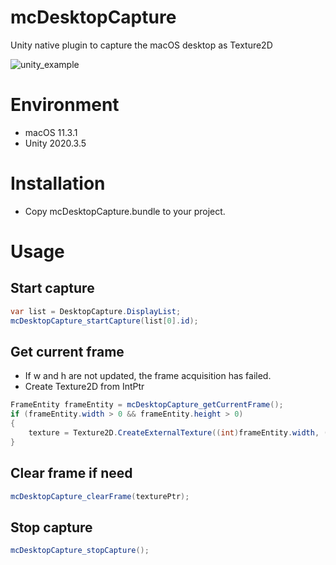 # mcDesktopCapture

Unity native plugin to capture the macOS desktop as Texture2D

![unity_example](docs/videos/unity_example.gif)  

# Environment
* macOS 11.3.1
* Unity 2020.3.5

# Installation
* Copy mcDesktopCapture.bundle to your project.

# Usage
## Start capture

```c#
var list = DesktopCapture.DisplayList;
mcDesktopCapture_startCapture(list[0].id);
```

## Get current frame

* If w and h are not updated, the frame acquisition has failed.
* Create Texture2D from IntPtr

```c#
FrameEntity frameEntity = mcDesktopCapture_getCurrentFrame();
if (frameEntity.width > 0 && frameEntity.height > 0)
{
    texture = Texture2D.CreateExternalTexture((int)frameEntity.width, (int)frameEntity.height, TextureFormat.ARGB32, false, false, texturePtr);
}
```

## Clear frame if need

```c#
mcDesktopCapture_clearFrame(texturePtr);
```

## Stop capture

```c#
mcDesktopCapture_stopCapture();
```
